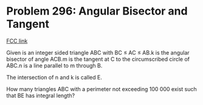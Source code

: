# Problem 296: Angular Bisector and Tangent

[FCC link](https://www.freecodecamp.org/learn/coding-interview-prep/project-euler/problem-296-angular-bisector-and-tangent)

Given is an integer sided triangle ABC with BC ≤ AC ≤ AB.k is the angular
bisector of angle ACB.m is the tangent at C to the circumscribed circle of ABC.n
is a line parallel to m through B.

The intersection of n and k is called E.

How many triangles ABC with a perimeter not exceeding 100 000 exist such that BE
has integral length?
